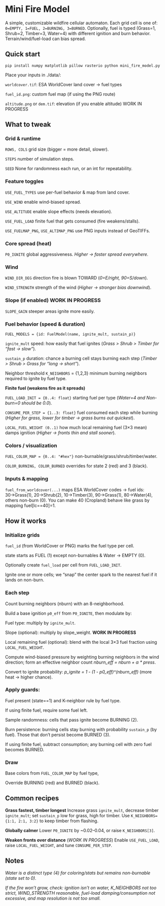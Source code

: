 # Mini Fire Model 

A simple, customizable wildfire cellular automaton. Each grid cell is one of:
`0=EMPTY, 1=FUEL, 2=BURNING, 3=BURNED`.
Optionally, fuel is typed (Grass=1, Shrub=2, Timber=3, Water=4) with different ignition and burn behavior.
Terrain/wind/fuel-load can bias spread.

## Quick start
`pip install numpy matplotlib pillow rasterio
python mini_fire_model.py`


Place your inputs in ./data/:

`worldcover.tif`: ESA WorldCover land cover → fuel types

`fuel_id.png`: custom fuel map (if using the PNG route)

`altitude.png` or `dem.tif`: elevation (if you enable altitude) WORK IN PROGRESS



## What to tweak 
### Grid & runtime

`ROWS, COLS`  grid size (bigger = more detail, slower).

`STEPS` number of simulation steps.

`SEED` None for randomness each run, or an int for repeatability.

### Feature toggles

`USE_FUEL_TYPES` use per-fuel behavior & map from land cover.

`USE_WIND` enable wind-biased spread.

`USE_ALTITUDE` enable slope effects (needs elevation).

`USE_FUEL_LOAD` finite fuel that gets consumed (fire weakens/stalls).

`USE_FUELMAP_PNG`, `USE_ALTIMAP_PNG` use PNG inputs instead of GeoTIFFs.

### Core spread (heat)

`P0_IGNITE` global aggressiveness.
_Higher → faster spread everywhere._

### Wind

`WIND_DIR_DEG` direction fire is blown TOWARD (_0=E/right, 90=S/down_).

`WIND_STRENGTH` strength of the wind (_Higher → stronger bias downwind_).

### Slope (if enabled) WORK IN PROGRESS

`SLOPE_GAIN` steeper areas ignite more easily.

### Fuel behavior (speed & duration)

`FUEL_MODELS = {id: FuelModel(name, ignite_mult, sustain_p)}`

`ignite_mult` speed: how easily that fuel ignites (_Grass > Shrub > Timber for “fast → slow”_).

`sustain_p` duration: chance a burning cell stays burning each step (_Timber > Shrub > Grass for “long → short”_).

Neighbor threshold `K_NEIGHBORS` = {1,2,3} minimum burning neighbors required to ignite by fuel type.

**Finite fuel (weakens fire as it spreads)**

`FUEL_LOAD_INIT = {0..4: float}` starting fuel per type (_Water=4 and Non-burn=0 should be 0.0_).

`CONSUME_PER_STEP = {1..3: float}` fuel consumed each step while burning (_Higher for grass, lower for timber → grass burns out quickest_).

`LOCAL_FUEL_WEIGHT (0..1)` how much local remaining fuel (3×3 mean) damps ignition (_Higher → fronts thin and stall sooner_).

### Colors / visualization

`FUEL_COLOR_MAP = {0..4: "#hex"}` non-burnable/grass/shrub/timber/water.

`COLOR_BURNING, COLOR_BURNED` overrides for state 2 (red) and 3 (black).

### Inputs & mapping

`fuel_from_worldcover(...)` maps ESA WorldCover codes → fuel ids:
30→Grass(1), 20→Shrub(2), 10→Timber(3), 90→Grass(1), 80→Water(4), others non-burn (0).
You can make 40 (Cropland) behave like grass by mapping fuel[lc==40]=1.




## How it works 

### Initialize grids

`fuel_id` (from WorldCover or PNG) marks the fuel type per cell.

state starts as FUEL (1) except non-burnables & Water → EMPTY (0).

Optionally create `fuel_load` per cell from `FUEL_LOAD_INIT`.

Ignite one or more cells; we “snap” the center spark to the nearest fuel if it lands on non-burn.

### Each step

Count burning neighbors (nburn) with an 8-neighborhood.

Build a base ignition `p0_eff` from `P0_IGNITE`, then modulate by:

Fuel type: multiply by `ignite_mult`.

Slope (optional): multiply by slope_weight. **WORK IN PROGRESS**

Local remaining fuel (optional): blend with the local 3×3 fuel fraction using `LOCAL_FUEL_WEIGHT`.

Compute wind-biased pressure by weighting burning neighbors in the wind direction; form an effective neighbor count
_nburn_eff = nburn + α * press_.

Convert to ignite probability:
_p_ignite = 1 - (1 - p0_eff)^(nburn_eff)_ (more heat → higher chance).

### Apply guards:

Fuel present (state==1) and K-neighbor rule by fuel type.

If using finite fuel, require some fuel left.

Sample randomness: cells that pass ignite become BURNING (2).

Burn persistence: burning cells stay burning with probability `sustain_p` (by fuel).
Those that don’t persist become BURNED (3).

If using finite fuel, subtract consumption; any burning cell with zero fuel becomes BURNED.


### Draw

Base colors from `FUEL_COLOR_MAP` by fuel type,

Override BURNING (red) and BURNED (black).




## Common recipes

**Grass fastest, timber longest**
Increase grass `ignite_mult`, decrease timber `ignite_mult`; set `sustain_p` low for grass, high for timber.
Use `K_NEIGHBORS={1:1, 2:1, 3:2}` to keep timber from flashing.

**Globally calmer**
Lower `P0_IGNITE` by ~0.02–0.04, or raise `K_NEIGHBORS[3]`.

**Weaken fronts over distance** (_WORK IN PROGRESS_)
Enable `USE_FUEL_LOAD`, raise `LOCAL_FUEL_WEIGHT`, and tune `CONSUME_PER_STEP`.




## Notes

_Water is a distinct type (4) for coloring/stats but remains non-burnable (state set to 0)._

_If the fire won’t grow, check: ignition isn’t on water, K_NEIGHBORS not too strict, WIND_STRENGTH reasonable, fuel-load damping/consumption not excessive, and map resolution is not too small._
